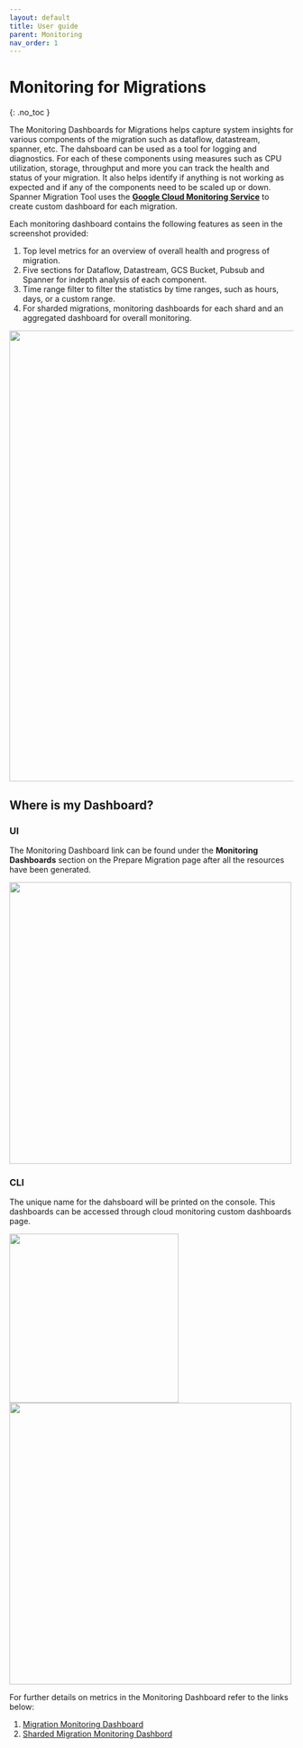 ```yaml
---
layout: default
title: User guide
parent: Monitoring
nav_order: 1
---
```

# Monitoring for Migrations
{: .no_toc }

The Monitoring Dashboards for Migrations helps capture system insights for various components of the migration such as dataflow, datastream, spanner, etc. The dahsboard can be used as a tool for logging 
and diagnostics. For each of these components using measures such as CPU utilization, storage, throughput and more you can track the health and status of your migration. It also helps identify if anything 
is not working as expected and if any of the components need to be scaled up or down. 
Spanner Migration Tool uses the [**Google Cloud Monitoring Service**](https://cloud.google.com/monitoring) to create custom dashboard for each migration.

Each monitoring dashboard contains the following features as seen in the screenshot provided:
1. Top level metrics for an overview of overall health and progress of migration.
2. Five sections for Dataflow, Datastream, GCS Bucket, Pubsub and Spanner for indepth analysis of each component.
3. Time range filter to filter the statistics by time ranges, such as hours, days, or a custom range.
4. For sharded migrations, monitoring dashboards for each shard and an aggregated dashboard for overall monitoring.

<img src="https://services.google.com/fh/files/misc/mon-dashboard-main.png"  style="width:800px;"/>

## Where is my Dashboard?

### UI
The Monitoring Dashboard link can be found under the **Monitoring Dashboards** section on the Prepare Migration page after all the resources have been generated. 

<img src="https://services.google.com/fh/files/misc/mon-dashboard-prep-mig.png"  style="width:500px;"/>

### CLI
The unique name for the dahsboard will be printed on the console. This dashboards can be accessed through cloud monitoring custom dashboards page.

<img src="https://services.google.com/fh/files/misc/dashboard-link-cli.png"  style="width:300px;"/>

<img src="https://services.google.com/fh/files/misc/custom-dshboards.png"  style="width:500px;"/>

<br>

For further details on metrics in the Monitoring Dashboard refer to the links below:
1. [Migration Monitoring Dashboard](./MonitoringMigrationDashboard.md)
2. [Sharded Migration Monitoring Dashbord](./MonitoringMigrationDashboardSharded.md)